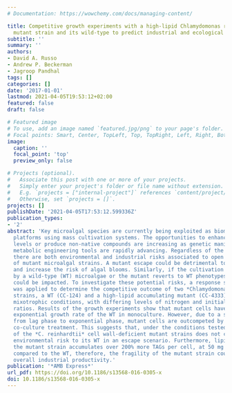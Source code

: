 ```yaml
---
# Documentation: https://wowchemy.com/docs/managing-content/

title: Competitive growth experiments with a high-lipid Chlamydomonas reinhardtii
  mutant strain and its wild-type to predict industrial and ecological risks
subtitle: ''
summary: ''
authors:
- David A. Russo
- Andrew P. Beckerman
- Jagroop Pandhal
tags: []
categories: []
date: '2017-01-01'
lastmod: 2021-04-05T19:53:12+02:00
featured: false
draft: false

# Featured image
# To use, add an image named `featured.jpg/png` to your page's folder.
# Focal points: Smart, Center, TopLeft, Top, TopRight, Left, Right, BottomLeft, Bottom, BottomRight.
image:
  caption: ''
  focal_point: 'top'
  preview_only: false

# Projects (optional).
#   Associate this post with one or more of your projects.
#   Simply enter your project's folder or file name without extension.
#   E.g. `projects = ["internal-project"]` references `content/project/deep-learning/index.md`.
#   Otherwise, set `projects = []`.
projects: []
publishDate: '2021-04-05T17:53:12.599336Z'
publication_types:
- '2'
abstract: 'Key microalgal species are currently being exploited as biomanufacturing
  platforms using mass cultivation systems. The opportunities to enhance productivity
  levels or produce non-native compounds are increasing as genetic manipulation and
  metabolic engineering tools are rapidly advancing. Regardless of the end product,
  there are both environmental and industrial risks associated to open pond cultivation
  of mutant microalgal strains. A mutant escape could be detrimental to local biodiversity
  and increase the risk of algal blooms. Similarly, if the cultivation pond is invaded
  by a wild-type (WT) microalgae or the mutant reverts to WT phenotypes, productivity
  could be impacted. To investigate these potential risks, a response surface methodology
  was applied to determine the competitive outcome of two *Chlamydomonas reinhardtii*
  strains, a WT (CC-124) and a high-lipid accumulating mutant (CC-4333), grown in
  mixotrophic conditions, with differing levels of nitrogen and initial WT to mutant
  ratios. Results of the growth experiments show that mutant cells have double the
  exponential growth rate of the WT in monoculture. However, due to a slower transition
  from lag phase to exponential phase, mutant cells are outcompeted by the WT in every
  co-culture treatment. This suggests that, under the conditions tested, outdoor cultivation
  of the *C. reinhardtii* cell wall-deficient mutant strains does not carry a significant
  environmental risk to its WT in an escape scenario. Furthermore, lipid results show
  the mutant strain accumulates over 200% more TAGs per cell, at 50 mg L<sup>-1</sup> NH<sub>4</sub>Cl,
  compared to the WT, therefore, the fragility of the mutant strain could impact on
  overall industrial productivity.'
publication: '*AMB Express*'
url_pdf: https://doi.org/10.1186/s13568-016-0305-x
doi: 10.1186/s13568-016-0305-x
---
```

